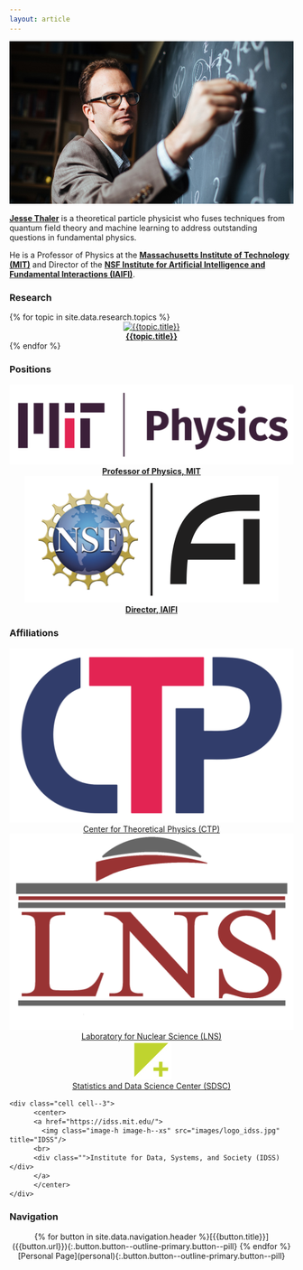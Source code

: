 ```yaml
---
layout: article
---
```


<center>
<img class="rounded" src="images/jthaler_mit_spotlight.jpg" title="Jesse Thaler"/>
</center>

**[Jesse Thaler](about)** is a theoretical particle physicist who fuses techniques from quantum field theory and machine learning to address outstanding questions in fundamental physics.

He is a Professor of Physics at the **[Massachusetts Institute of Technology (MIT)](https://physics.mit.edu/)** and Director of the **[NSF Institute for Artificial Intelligence and Fundamental Interactions (IAIFI)](http://iaifi.org/)**.

### Research

<div class="grid-container">
  <div class="grid grid--py-3">
  {% for topic in site.data.research.topics %}
      <div class="cell cell--4">
          <center>
          <a href="research.html#{{topic.key}}">
            <img class="image image--md rounded" style="object-fit: cover" src="{{topic.image}}" title="{{topic.title}}"/>
          <br>
              <b>{{topic.title}}</b>
          </a>
          </center>
    </div>
  {% endfor %}
    </div>
</div>



### Positions


<div class="grid-container">
  <div class="grid grid--py-3">
    <div class="cell cell--6">
          <center>
          <a href="https://physics.mit.edu/">
            <img class="image-h image-h--xs" src="images/logo_mit_physics.png" title="MIT Physics"/>
          <br>
              <b>Professor of Physics, MIT</b>
          </a>
          </center>
    </div>
    <div class="cell cell--6">
          <center>
          <a href="http://iaifi.org/">
            <img class="image-h image-h--xs" src="images/logo_iaifi_nsf.png" title="IAIFI"/>
          <br>
              <b>Director, IAIFI</b>
          </a>
          </center>
    </div>
  </div>
</div>


### Affiliations

<div class="grid-container">
  <div class="grid grid--py-3">
    <div class="cell cell--3">
          <center>
          <a href="http://ctp.mit.edu/">
            <img class="image-h image-h--xs" src="images/logo_ctp.png" title="CTP"/>
          <br>
              <div class="">Center for Theoretical Physics (CTP)</div>
          </a>
          </center>
    </div>
        <div class="cell cell--3">
          <center>
          <a href="http://web.mit.edu/lns/">
            <img class="image-h image-h--xs" src="images/logo_lns.png" title="LNS"/>
          <br>
              <div class="">Laboratory for Nuclear Science (LNS)</div>
          </a>
          </center>
    </div>
    <div class="cell cell--3">
          <center>
          <a href="https://idss.mit.edu/">
            <img class="image-h image-h--xs" src="images/logo_sdsc.png" title="SDSC"/>
          <br>
                <div class="">Statistics and Data Science Center (SDSC)</div>
          </a>
          </center>
    </div>

    <div class="cell cell--3">
          <center>
          <a href="https://idss.mit.edu/">
            <img class="image-h image-h--xs" src="images/logo_idss.jpg" title="IDSS"/>
          <br>
          <div class="">Institute for Data, Systems, and Society (IDSS)</div>
          </a>
          </center>
    </div>

  </div>
</div>


### Navigation

<div align="center" markdown=1>
{% for button in site.data.navigation.header %}[{{button.title}}]({{button.url}}){:.button.button--outline-primary.button--pill} {% endfor %}
[Personal Page](personal){:.button.button--outline-primary.button--pill}
</div>




